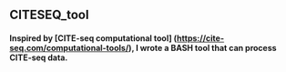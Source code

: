 ## CITESEQ_tool

#### Inspired by [CITE-seq computational tool] (https://cite-seq.com/computational-tools/), I wrote a BASH tool that can process CITE-seq data.

